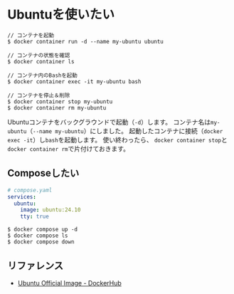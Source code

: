 # Ubuntuを使いたい

```console
// コンテナを起動
$ docker container run -d --name my-ubuntu ubuntu

// コンテナの状態を確認
$ docker container ls

// コンテナ内のBashを起動
$ docker container exec -it my-ubuntu bash

// コンテナを停止＆削除
$ docker container stop my-ubuntu
$ docker container rm my-ubuntu
```

Ubuntuコンテナをバックグラウンドで起動（``-d``）します。
コンテナ名は``my-ubuntu``（``--name my-ubuntu``）にしました。
起動したコンテナに接続（``docker exec -it``）し``bash``を起動します。
使い終わったら、
`docker container stop`と
`docker container rm`で片付けておきます。

## Composeしたい

```yaml
# compose.yaml
services:
  ubuntu:
    image: ubuntu:24.10
    tty: true
```

```comsole
$ docker compose up -d
$ docker compose ls
$ docker compose down
```

## リファレンス

- [Ubuntu Official Image - DockerHub](https://hub.docker.com/_/ubuntu/)

